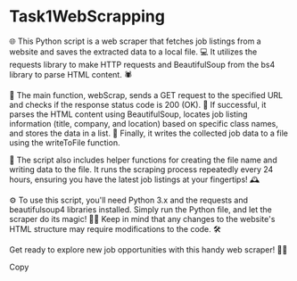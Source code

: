 # Task1WebScrapping

🌐 This Python script is a web scraper that fetches job listings from a website and saves the extracted data to a local file. 💻 It utilizes the requests library to make HTTP requests and BeautifulSoup from the bs4 library to parse HTML content. 🕷️

🎯 The main function, webScrap, sends a GET request to the specified URL and checks if the response status code is 200 (OK). 📝 If successful, it parses the HTML content using BeautifulSoup, locates job listing information (title, company, and location) based on specific class names, and stores the data in a list. 📂 Finally, it writes the collected job data to a file using the writeToFile function.

🔁 The script also includes helper functions for creating the file name and writing data to the file. It runs the scraping process repeatedly every 24 hours, ensuring you have the latest job listings at your fingertips! 🕰️

⚙️ To use this script, you'll need Python 3.x and the requests and beautifulsoup4 libraries installed. Simply run the Python file, and let the scraper do its magic! 🧙‍♂️ Keep in mind that any changes to the website's HTML structure may require modifications to the code. 🛠️

Get ready to explore new job opportunities with this handy web scraper! 💼🚀

Copy
